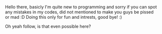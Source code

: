 Hello there, basicly I'm quite new to programming and sorry if you can spot any mistakes in my codes, did not mentioned to make you guys be pissed or mad :D
Doing this only for fun and intrests, good bye! :)

Oh yeah follow, is that even possible here?
